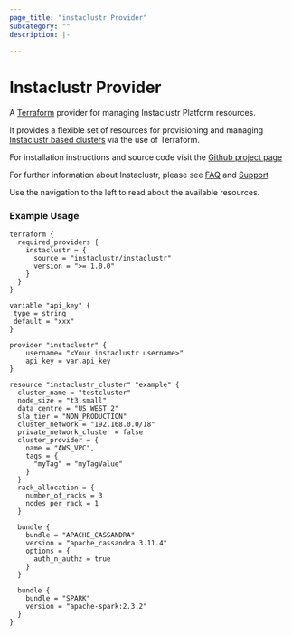 ```yaml
---
page_title: "instaclustr Provider"
subcategory: ""
description: |-
  
---
```


# Instaclustr Provider

A [Terraform](http://terraform.io) provider for managing Instaclustr Platform resources.  

It provides a flexible set of resources for provisioning and managing [Instaclustr based clusters](http://instaclustr.com/) via the use of Terraform.  

For installation instructions and source code visit the [Github project page](https://github.com/instaclustr/terraform-provider-instaclustr)

For further information about Instaclustr, please see [FAQ](https://www.instaclustr.com/resources/faqs/) and [Support](https://support.instaclustr.com/hc/en-us) 

Use the navigation to the left to read about the available resources.


### Example Usage

```
terraform {
  required_providers {
    instaclustr = {
      source = "instaclustr/instaclustr"
      version = ">= 1.0.0"
    }
  }
}

variable "api_key" {
 type = string
 default = "xxx"
}

provider "instaclustr" {
    username= "<Your instaclustr username>"
    api_key = var.api_key
}

resource "instaclustr_cluster" "example" {
  cluster_name = "testcluster"
  node_size = "t3.small"
  data_centre = "US_WEST_2"
  sla_tier = "NON_PRODUCTION"
  cluster_network = "192.168.0.0/18"
  private_network_cluster = false
  cluster_provider = {
    name = "AWS_VPC",
    tags = {
      "myTag" = "myTagValue"
    }
  }
  rack_allocation = {
    number_of_racks = 3
    nodes_per_rack = 1
  }

  bundle {
    bundle = "APACHE_CASSANDRA"
    version = "apache_cassandra:3.11.4"
    options = {
      auth_n_authz = true
    }
  }

  bundle {
    bundle = "SPARK"
    version = "apache-spark:2.3.2"
  }
}
```
